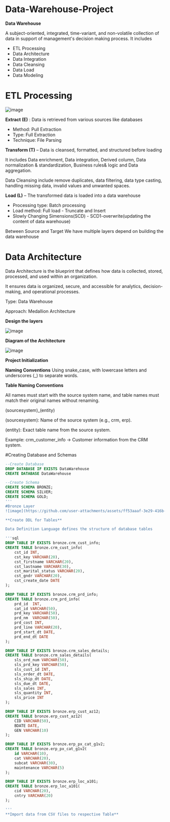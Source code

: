 # Data-Warehouse-Project
**Data Warehouse**

A subject-oriented, integrated, time-variant, and non-volatile collection of data in support of management's decision making process.
It includes
- ETL Processing
- Data Architecture
- Data Integration
- Data Cleansing
- Data Load
- Data Modeling

# ETL Processing
![image](https://github.com/user-attachments/assets/d5ed9044-4efa-471f-a73f-c02bc133ef2b)

**Extract (E)** : Data is retrieved from various sources like databases
- Method: Pull Extraction
- Type: Full Extraction 
- Technique: File Parsing

**Transform (T)** – Data is cleansed, formatted, and structured before loading

It includes Data enrichment, Data integration, Derived column, Data normalization & standardization, Business rules& logic and Data aggregation.

Data Cleansing include remove duplicates, data filtering, data type casting, handling missing data, invalid values and unwanted spaces.

**Load (L)** – The transformed data is loaded into a data warehouse
- Processing type: Batch processing
- Load method: Full load - Truncate and Insert
- Slowly Changing Simensions(SCD) - SCD1-overwrite(updating the content of data warehouse)

Between Source and Target We have multiple layers depend on building the data warehouse

# Data Architecture

Data Architecture is the blueprint that defines how data is collected, stored, processed, and used within an organization.

It ensures data is organized, secure, and accessible for analytics, decision-making, and operational processes.

Type: Data Warehouse

Approach: Medallion Architecture

**Design the layers**

![image](https://github.com/user-attachments/assets/9f1c6eca-3685-4853-92e6-8b27d01d01c8) 

**Diagram of the Architecture**

![image](https://github.com/user-attachments/assets/0bbc85bd-7b5a-4f1e-8cdc-e89d82f29073)

**Project Initialization**

**Naming Conventions**
 Using snake_case, with lowercase letters and underscores (_) to separate words.

**Table Naming Conventions**
 
All names must start with the source system name, and table names must match their original names without renaming.

(sourcesystem)_(entity)

(sourcesystem): Name of the source system (e.g., crm, erp).

(entity): Exact table name from the source system.

Example: crm_customer_info → Customer information from the CRM system.

#Creating Database and Schemas

```sql
--Create Database
DROP DATABASE IF EXISTS DataWarehouse
CREATE DATABASE DataWarehouse

--Create Schema
CREATE SCHEMA BRONZE;
CREATE SCHEMA SILVER;
CREATE SCHEMA GOLD;
'''
#Bronze Layer
![image](https://github.com/user-attachments/assets/ff53aaaf-3e29-416b-9544-9dfcdb0a71bf)

**Create DDL for Tables**

Data Definition Language defines the structure of database tables

'''sql
DROP TABLE IF EXISTS bronze.crm_cust_info;
CREATE TABLE bronze.crm_cust_info(
	cst_id INT,
	cst_key	VARCHAR(20),
	cst_firstname VARCHAR(20),
	cst_lastname VARCHAR(30),
	cst_marital_status VARCHAR(20),
	cst_gndr VARCHAR(20),
	cst_create_date DATE
);

DROP TABLE IF EXISTS bronze.crm_prd_info;
CREATE TABLE bronze.crm_prd_info(
	prd_id 	INT,
	cat_id VARCHAR(50),
	prd_key	VARCHAR(50),
	prd_nm	VARCHAR(50),
	prd_cost INT,
	prd_line VARCHAR(20),
	prd_start_dt DATE,
	prd_end_dt DATE
);

DROP TABLE IF EXISTS bronze.crm_sales_details;
CREATE TABLE bronze.crm_sales_details(
	sls_ord_num	VARCHAR(50),
	sls_prd_key VARCHAR(50),
	sls_cust_id	INT,
	sls_order_dt DATE,
	sls_ship_dt	DATE,
	sls_due_dt DATE,
	sls_sales INT,
	sls_quantity INT,
	sls_price INT
);

DROP TABLE IF EXISTS bronze.erp_cust_az12;
CREATE TABLE bronze.erp_cust_az12(
	CID VARCHAR(50),
	BDATE DATE,
	GEN VARCHAR(10)
);

DROP TABLE IF EXISTS bronze.erp_px_cat_g1v2;
CREATE TABLE bronze.erp_px_cat_g1v2(
	id VARCHAR(10),
	cat VARCHAR(20),
	subcat VARCHAR(30),
	maintenance VARCHAR(5)
);

DROP TABLE IF EXISTS bronze.erp_loc_a101;
CREATE TABLE bronze.erp_loc_a101(
	cid	VARCHAR(20),
	cntry VARCHAR(20)
);

'''
**Import data from CSV files to respective Table**








